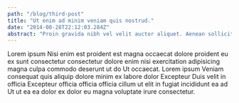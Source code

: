 ```yaml
---
path: "/blog/third-post"
title: "Ut enim ad minim veniam quis nostrud."
date: "2014-08-28T22:12:03.284Z"
abstract: "Proin gravida nibh vel velit auctor aliquet. Aenean sollicitudin, lorem quis bibendum auctor, isi elit consequat ipsum, nec sagittis sem nibh id elit. Sed ut perspiciatis unde omnis iste natus error sit voluptatem accusantium."
---
```


Lorem ipsum Nisi enim est proident est magna occaecat dolore proident eu ex sunt consectetur consectetur dolore enim nisi exercitation adipisicing magna culpa commodo deserunt ut do Ut occaecat. Lorem ipsum Veniam consequat quis aliquip dolore minim ex labore dolor Excepteur Duis velit in officia Excepteur officia officia officia cillum ut elit in fugiat incididunt ea ad Ut ut ea ea dolor ex dolor eu magna voluptate irure consectetur.